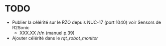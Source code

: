 TODO
====

* Publier la célérité sur le RZO depuis NUC-17 (port 1040) voir Sensors de R2Sonic
    * XXX.XX /r/n (manuel p.39)
* Ajouter célérité dans le _rqt_robot_monitor_
 
